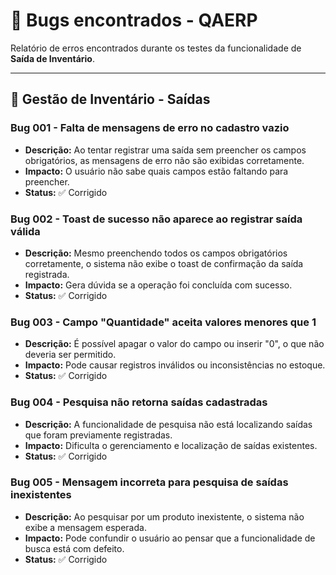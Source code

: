 # 🐞 Bugs encontrados - QAERP

Relatório de erros encontrados durante os testes da funcionalidade de **Saída de Inventário**.

---

## 🧾 Gestão de Inventário - Saídas

### Bug 001 - Falta de mensagens de erro no cadastro vazio
- **Descrição:** Ao tentar registrar uma saída sem preencher os campos obrigatórios, as mensagens de erro não são exibidas corretamente.
- **Impacto:** O usuário não sabe quais campos estão faltando para preencher.
- **Status:** ✅ Corrigido

### Bug 002 - Toast de sucesso não aparece ao registrar saída válida
- **Descrição:** Mesmo preenchendo todos os campos obrigatórios corretamente, o sistema não exibe o toast de confirmação da saída registrada.
- **Impacto:** Gera dúvida se a operação foi concluída com sucesso.
- **Status:** ✅ Corrigido

### Bug 003 - Campo "Quantidade" aceita valores menores que 1
- **Descrição:** É possível apagar o valor do campo ou inserir "0", o que não deveria ser permitido.
- **Impacto:** Pode causar registros inválidos ou inconsistências no estoque.
- **Status:** ✅ Corrigido

### Bug 004 - Pesquisa não retorna saídas cadastradas
- **Descrição:** A funcionalidade de pesquisa não está localizando saídas que foram previamente registradas.
- **Impacto:** Dificulta o gerenciamento e localização de saídas existentes.
- **Status:** ✅ Corrigido

### Bug 005 - Mensagem incorreta para pesquisa de saídas inexistentes
- **Descrição:** Ao pesquisar por um produto inexistente, o sistema não exibe a mensagem esperada.
- **Impacto:** Pode confundir o usuário ao pensar que a funcionalidade de busca está com defeito.
- **Status:** ✅ Corrigido
